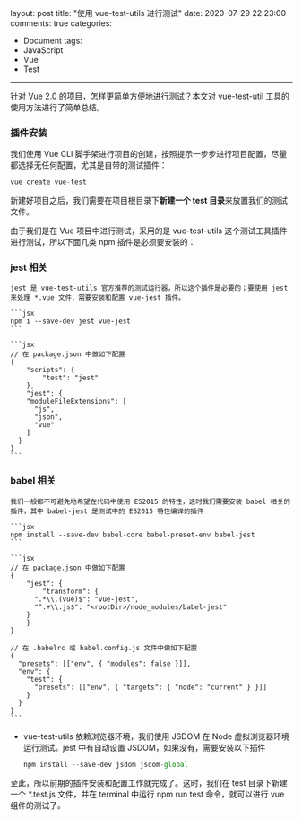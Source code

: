 layout: post
title: "使用 vue-test-utils 进行测试"
date: 2020-07-29 22:23:00
comments: true
categories: 
- Document
tags:
- JavaScript
- Vue
- Test
---

针对 Vue 2.0 的项目，怎样更简单方便地进行测试？本文对 vue-test-util 工具的使用方法进行了简单总结。

<!-- more -->

### 插件安装

我们使用 Vue CLI 脚手架进行项目的创建，按照提示一步步进行项目配置，尽量都选择无任何配置，尤其是自带的测试插件：

```jsx
vue create vue-test
```

新建好项目之后，我们需要在项目根目录下**新建一个 test 目录**来放置我们的测试文件。

由于我们是在 Vue 项目中进行测试，采用的是 vue-test-utils 这个测试工具插件进行测试，所以下面几类 npm 插件是必须要安装的：

### jest 相关

    jest 是 vue-test-utils 官方推荐的测试运行器，所以这个插件是必要的；要使用 jest 来处理 *.vue 文件，需要安装和配置 vue-jest 插件。

    ```jsx
    npm i --save-dev jest vue-jest
    ```

    ```jsx
    // 在 package.json 中做如下配置
    {
    	"scripts": {
    		"test": "jest"
    	},
    	"jest": {
        "moduleFileExtensions": [
          "js",
          "json",
          "vue"
        ]
      }
    }
    ```

### babel 相关

    我们一般都不可避免地希望在代码中使用 ES2015 的特性，这时我们需要安装 babel 相关的插件，其中 babel-jest 是测试中的 ES2015 特性编译的插件

    ```jsx
    npm install --save-dev babel-core babel-preset-env babel-jest
    ```

    ```jsx
    // 在 package.json 中做如下配置
    {
    	"jest": {
    		"transform": {
          ".*\\.(vue)$": "vue-jest",
          "^.+\\.js$": "<rootDir>/node_modules/babel-jest"
        }
    	}
    }

    // 在 .babelrc 或 babel.config.js 文件中做如下配置
    {
      "presets": [["env", { "modules": false }]],
      "env": {
        "test": {
          "presets": [["env", { "targets": { "node": "current" } }]]
        }
      }
    }
    ```

- vue-test-utils 依赖浏览器环境，我们使用 JSDOM 在 Node 虚拟浏览器环境运行测试。jest 中有自动设置 JSDOM，如果没有，需要安装以下插件

    ```jsx
    npm install --save-dev jsdom jsdom-global
    ```

至此，所以前期的插件安装和配置工作就完成了。这时，我们在 test 目录下新建一个 *.test.js 文件，并在 terminal 中运行 npm run test 命令，就可以进行 vue 组件的测试了。